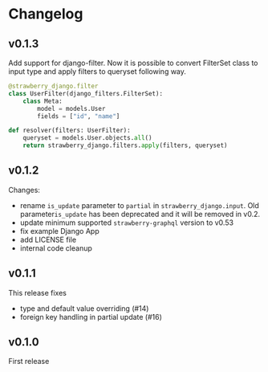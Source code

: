 # Changelog

## v0.1.3

Add support for django-filter. Now it is possible to convert FilterSet class to input type and apply filters to queryset following way.

```python
@strawberry_django.filter
class UserFilter(django_filters.FilterSet):
    class Meta:
        model = models.User
        fields = ["id", "name"]

def resolver(filters: UserFilter):
    queryset = models.User.objects.all()
    return strawberry_django.filters.apply(filters, queryset)
```

## v0.1.2

Changes:
* rename `is_update` parameter to `partial` in `strawberry_django.input`. Old parameter`is_update` has been deprecated and it will be removed in v0.2.
* update minimum supported `strawberry-graphql` version to v0.53
* fix example Django App
* add LICENSE file
* internal code cleanup

## v0.1.1

This release fixes
* type and default value overriding (#14)
* foreign key handling in partial update (#16)

## v0.1.0

First release
